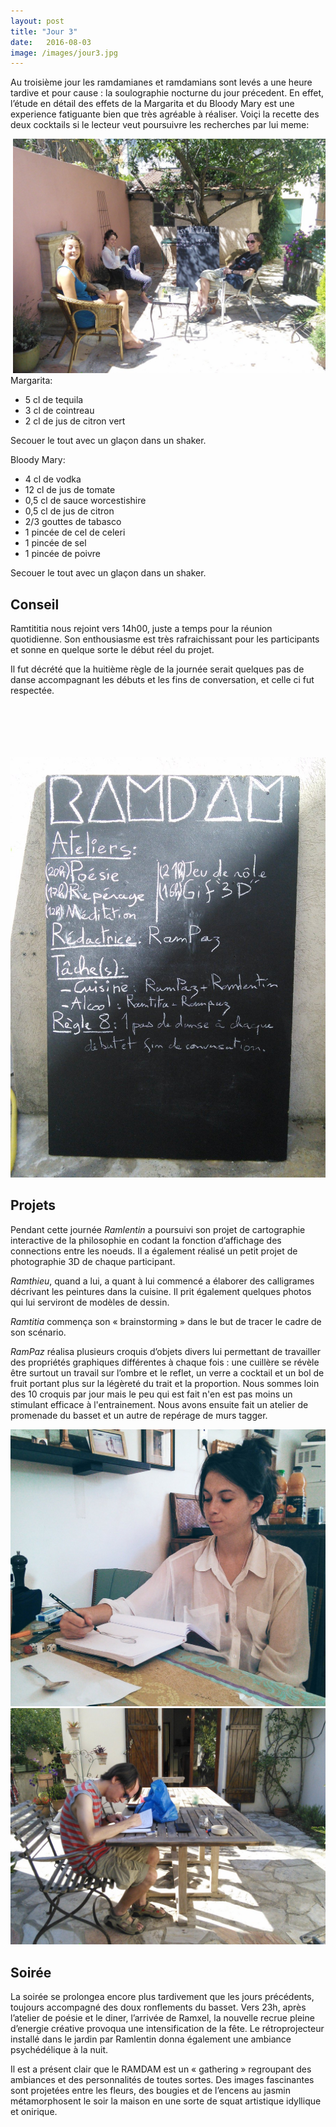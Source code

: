 ```yaml
---
layout: post
title: "Jour 3"
date:   2016-08-03
image: /images/jour3.jpg
---
```


Au troisième jour les ramdamianes et ramdamians sont levés a une heure tardive et pour cause : la soulographie nocturne du jour précedent. En effet, l’étude en détail des effets de la Margarita et du Bloody Mary est une experience fatiguante bien que très agréable à réaliser. Voiçi la recette des deux cocktails si le lecteur veut poursuivre les recherches par lui meme:

<div style="float:right; max-width: 500px;"><img src="/images/jour3.jpg" style="max-width: 500px"></div>

Margarita:
- 5 cl de tequila
- 3 cl de cointreau
- 2 cl de jus de citron vert

Secouer le tout avec un glaçon dans un shaker.

Bloody Mary:
- 4 cl de vodka
- 12 cl de jus de tomate
- 0,5 cl de sauce worcestishire
- 0,5 cl de jus de citron
- 2/3 gouttes de tabasco
- 1 pincée de cel de celeri
- 1 pincée de sel
- 1 pincée de poivre

Secouer le tout avec un glaçon dans un shaker.

## Conseil

Ramtititia nous rejoint vers 14h00, juste a temps pour la réunion quotidienne. Son enthousiasme est très rafraichissant pour les participants et sonne en quelque sorte le début réel du projet.

Il fut décrété que la huitième règle de la journée serait quelques pas de danse accompagnant les débuts et les fins de conversation, et celle ci fut respectée.

<div class="box alt">
					<div class="row uniform 50%">
						<div class="3u"><span class="image fit"><img src="/images/rampazdance.gif" alt="" /></span></div>
						<div class="3u"><span class="image fit"><img src="/images/ramlentindance.gif" alt="" /></span></div>
						<div class="3u"><span class="image fit"><img src="/images/rampazdance2.gif" alt="" /></span></div>
						<div class="3u"><span class="image fit"><img src="/images/ramthieuramtitiadance.gif" alt="" /></span></div>
						<div class="3u"><span class="image fit"><img src="/images/ramxeldance.gif" alt="" /></span></div>
						<div class="3u"><span class="image fit"><img src="/images/tableau3.jpg" alt="" /></span></div>
					</div>
</div>

## Projets
Pendant cette journée *Ramlentin* a poursuivi son projet de cartographie interactive de la philosophie en codant la fonction d’affichage des connections entre les noeuds. Il a également réalisé un petit projet de photographie 3D de chaque participant.

*Ramthieu*, quand a lui, a quant à lui commencé a élaborer des calligrames décrivant les peintures dans la cuisine. Il prit également quelques photos qui lui serviront de modèles de dessin.

*Ramtitia* commença son « brainstorming » dans le but de tracer le cadre de son scénario.

*RamPaz* réalisa plusieurs croquis d’objets divers lui permettant de travailler des propriétés graphiques différentes à chaque fois : une cuillère se révèle être surtout un travail sur l’ombre et le reflet, un verre a cocktail et un bol de fruit portant plus sur la légèreté du trait et la proportion. Nous sommes loin des 10 croquis par jour mais le peu qui est fait n'en est pas moins un stimulant efficace à l'entrainement. Nous avons ensuite fait un atelier de promenade du basset et un autre de repérage de murs tagger.
<div class="box alt">
	<div class="row uniform 50%">
		<div class="6u"><span class="image fit"><img src="/images/Rampazcuiler.jpg" alt="" /></span></div>
		<div class="6u"><span class="image fit"><img src="/images/Ramthieucalli.jpg" alt="" /></span></div>
	</div>
</div>

## Soirée
La soirée se prolongea encore plus tardivement que les jours précédents, toujours accompagné des doux ronflements du basset. Vers 23h, après l’atelier de poésie et le diner, l’arrivée de Ramxel, la nouvelle recrue pleine d’energie créative provoqua une intensification de la fête. Le rétroprojecteur installé dans le jardin par Ramlentin donna également une ambiance psychédélique à la nuit.

Il est a présent clair que le RAMDAM est un « gathering » regroupant des ambiances et des personnalités de toutes sortes. Des images fascinantes sont projetées entre les fleurs, des bougies et de l’encens au jasmin métamorphosent le soir la maison en une sorte de squat artistique idyllique et onirique.
